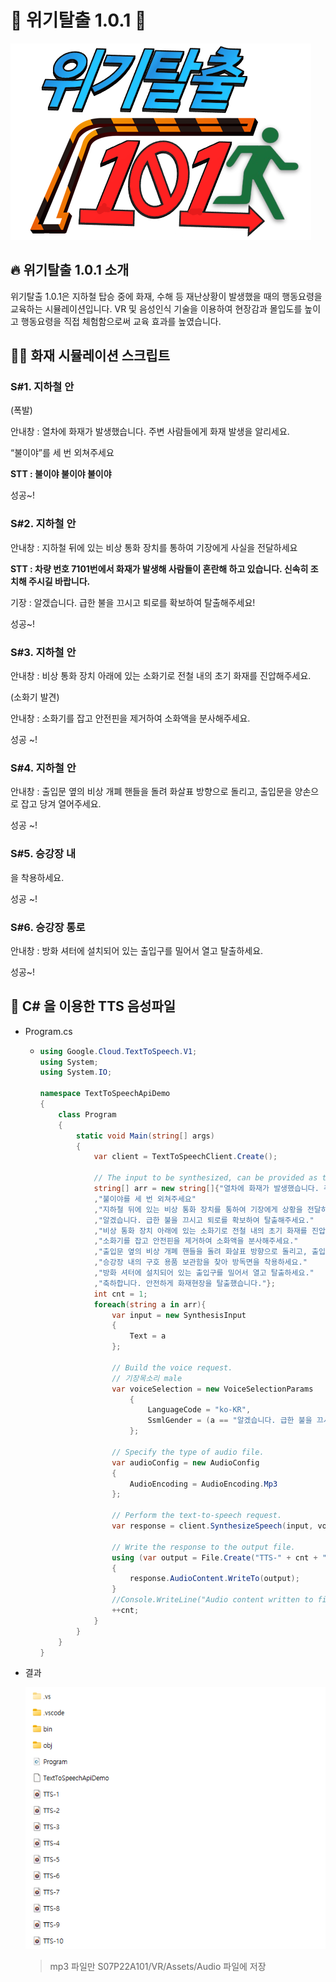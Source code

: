 # :fire_engine: 위기탈출 1.0.1 :fire_engine: 

![로고](README.assets/logo.png)


## :fire: 위기탈출 1.0.1 소개
위기탈출 1.0.1은 지하철 탑승 중에 화재, 수해 등 재난상황이 발생했을 때의 행동요령을 교육하는 시뮬레이션입니다. VR 및 음성인식 기술을 이용하여 현장감과 몰입도를 높이고 행동요령을 직접 체험함으로써 교육 효과를 높였습니다.

## :man_firefighter: 화재 시뮬레이션 스크립트

### S#1. 지하철 안

(폭발)

안내창 : 열차에 화재가 발생했습니다. 주변 사람들에게 화재 발생을 알리세요.

“불이야”를 세 번 외쳐주세요

**STT : 불이야 불이야 불이야**

성공~!

### S#2. 지하철 안

안내창 : 지하철 뒤에 있는 비상 통화 장치를 통하여 기장에게 사실을 전달하세요

**STT : 차량 번호 7101번에서 화재가 발생해 사람들이 혼란해 하고 있습니다. 신속히 조치해 주시길 바랍니다.**

기장 : 알겠습니다. 급한 불을 끄시고 퇴로를 확보하여 탈출해주세요!

성공~!

### S#3. 지하철 안

안내창 : 비상 통화 장치 아래에 있는 소화기로 전철 내의 초기 화재를 진압해주세요.

(소화기 발견)

안내창 :  소화기를 잡고 안전핀을 제거하여 소화액을 분사해주세요.

성공 ~!

### S#4. 지하철 안

안내창 : 출입문 옆의 비상 개폐 핸들을 돌려 화살표 방향으로 돌리고, 출입문을 양손으로 잡고 당겨 열어주세요.

성공 ~!

### S#5. 승강장 내

을 착용하세요.

성공 ~!

### S#6. 승강장 통로

안내창 : 방화 셔터에 설치되어 있는 출입구를 밀어서 열고 탈출하세요.

성공~!



## :pencil: C# 을 이용한 TTS 음성파일 

- Program.cs

  - ```c#
    using Google.Cloud.TextToSpeech.V1;
    using System;
    using System.IO;
    
    namespace TextToSpeechApiDemo
    {
        class Program
        {
            static void Main(string[] args)
            {   
                var client = TextToSpeechClient.Create();
                
                // The input to be synthesized, can be provided as text or SSML.
                string[] arr = new string[]{"열차에 화재가 발생했습니다. 주변 사람들에게 화재 발생을 알리세요."
                ,"불이야를 세 번 외쳐주세요"
                ,"지하철 뒤에 있는 비상 통화 장치를 통하여 기장에게 상황을 전달하세요"
                ,"알겠습니다. 급한 불을 끄시고 퇴로를 확보하여 탈출해주세요."
                ,"비상 통화 장치 아래에 있는 소화기로 전철 내의 초기 화재를 진압해주세요."
                ,"소화기를 잡고 안전핀을 제거하여 소화액을 분사해주세요."
                ,"출입문 옆의 비상 개폐 핸들을 돌려 화살표 방향으로 돌리고, 출입문을 양손으로 잡고 당겨 열어주세요."
                ,"승강장 내의 구호 용품 보관함을 찾아 방독면을 착용하세요."
                ,"방화 셔터에 설치되어 있는 출입구를 밀어서 열고 탈출하세요."
                ,"축하합니다. 안전하게 화재현장을 탈출했습니다."};
                int cnt = 1;
                foreach(string a in arr){
                    var input = new SynthesisInput
                    {
                        Text = a
                    };
    
                    // Build the voice request.
                    // 기장목소리 male
                    var voiceSelection = new VoiceSelectionParams
                        {
                            LanguageCode = "ko-KR",
                            SsmlGender = (a == "알겠습니다. 급한 불을 끄시고 퇴로를 확보하여 탈출해주세요.") ? SsmlVoiceGender.Male : SsmlVoiceGender.Female
                        }; 
    
                    // Specify the type of audio file.
                    var audioConfig = new AudioConfig
                    {
                        AudioEncoding = AudioEncoding.Mp3
                    };
    
                    // Perform the text-to-speech request.
                    var response = client.SynthesizeSpeech(input, voiceSelection, audioConfig);
                    
                    // Write the response to the output file.
                    using (var output = File.Create("TTS-" + cnt + ".mp3"))
                    {
                        response.AudioContent.WriteTo(output);
                    }
                    //Console.WriteLine("Audio content written to file \"TTS-" + cnt + ".mp3\"");
                    ++cnt;
                }
            }
        }
    }
    ```

- 결과

  

  ![image-20220922173054074](README.assets/image-20220922173054074.png)

  > mp3 파일만 S07P22A101/VR/Assets/Audio 파일에 저장
